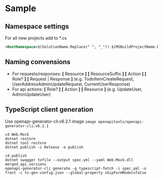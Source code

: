 # Sample

## Namespace settings
For all new projects add to *.cs
```xml
<RootNamespace>$(SolutionName.Replace(" ", "_")).$(MSBuildProjectName.Replace(" ", "_"))</RootNamespace>
```

## Naming convensions
- For requests/responses: **[** Resource **]** **[** ResourceSuffix **]** **[** Action **]** **[** Role? **]** **[** Request | Response **]** (e.g. TodoItemCreateRequest, UserAddressAdminUpdateRequest, CurrentUserResponse)
- For api actions: **[** Role? **]** **[** Action **]** **[** Resource **]** (e.g. UpdateUser, AdminUpdateUser)

## TypeScript client generation
Use openapi-generator-cli:v6.2.1
image `image openapitools/openapi-generator-cli:v6.2.1`
```
cd Web.Mock
dotnet restore
dotnet tool restore
dotnet publish -c Release -o publish

cd publish
dotnet swagger tofile --output spec.yml --yaml Web.Mock.dll merged_api_versions
openapi-generator-cli generate -g typescript-fetch -i spec.yml -o front -c ts-gen-config.json --global-property skipFormModel=false
```